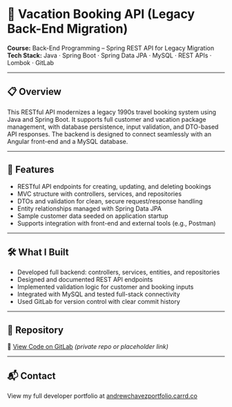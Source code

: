 # 🧳 Vacation Booking API (Legacy Back-End Migration)

**Course:** Back-End Programming – Spring REST API for Legacy Migration  
**Tech Stack:** Java · Spring Boot · Spring Data JPA · MySQL · REST APIs · Lombok · GitLab

---

## 📋 Overview  
This RESTful API modernizes a legacy 1990s travel booking system using Java and Spring Boot. It supports full customer and vacation package management, with database persistence, input validation, and DTO-based API responses. The backend is designed to connect seamlessly with an Angular front-end and a MySQL database.

---

## 🎯 Features
- RESTful API endpoints for creating, updating, and deleting bookings
- MVC structure with controllers, services, and repositories
- DTOs and validation for clean, secure request/response handling
- Entity relationships managed with Spring Data JPA
- Sample customer data seeded on application startup
- Supports integration with front-end and external tools (e.g., Postman)

---

## 🛠️ What I Built
- Developed full backend: controllers, services, entities, and repositories
- Designed and documented REST API endpoints
- Implemented validation logic for customer and booking inputs
- Integrated with MySQL and tested full-stack connectivity
- Used GitLab for version control with clear commit history

---

## 📂 Repository  
🔗 [View Code on GitLab](#) *(private repo or placeholder link)*

---

## 📬 Contact  
View my full developer portfolio at [andrewchavezportfolio.carrd.co](https://andrewchavezportfolio.carrd.co)
